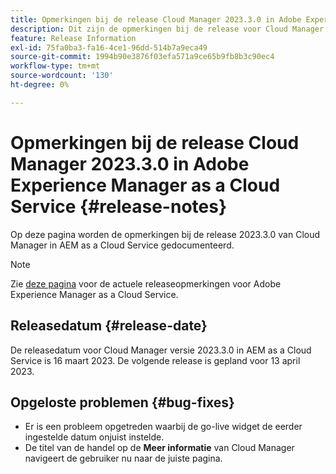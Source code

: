 ```yaml
---
title: Opmerkingen bij de release Cloud Manager 2023.3.0 in Adobe Experience Manager as a Cloud Service
description: Dit zijn de opmerkingen bij de release voor Cloud Manager 2023.3.0 in AEM as a Cloud Service.
feature: Release Information
exl-id: 75fa0ba3-fa16-4ce1-96dd-514b7a9eca49
source-git-commit: 1994b90e3876f03efa571a9ce65b9fb8b3c90ec4
workflow-type: tm+mt
source-wordcount: '130'
ht-degree: 0%

---
```


# Opmerkingen bij de release Cloud Manager 2023.3.0 in Adobe Experience Manager as a Cloud Service {#release-notes}

Op deze pagina worden de opmerkingen bij de release 2023.3.0 van Cloud Manager in AEM as a Cloud Service gedocumenteerd.

>[!NOTE]
>
>Zie [deze pagina](/help/release-notes/release-notes-cloud/release-notes-current.md) voor de actuele releaseopmerkingen voor Adobe Experience Manager as a Cloud Service.

## Releasedatum {#release-date}

De releasedatum voor Cloud Manager versie 2023.3.0 in AEM as a Cloud Service is 16 maart 2023. De volgende release is gepland voor 13 april 2023.

## Opgeloste problemen {#bug-fixes}

* Er is een probleem opgetreden waarbij de go-live widget de eerder ingestelde datum onjuist instelde.
* De titel van de handel op de **Meer informatie** van Cloud Manager navigeert de gebruiker nu naar de juiste pagina.

